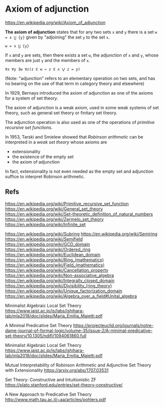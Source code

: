 # Axiom of adjunction

https://en.wikipedia.org/wiki/Axiom_of_adjunction

**The axiom of adjunction** states that for any two sets `x` and `y` there is a set `w = x ⋃ {y}` given by "adjoining" the set `y` to the set `x`.

`w = x ⋃ {y}`

If `x` and `y` are sets, then there exists a set `w`, the adjunction of `x` and `y`, whose members are just `y` and the members of `x`.

`∀x ∀y ∃w ∀z(z ∈ w ⇔ z ∈ x ⋁ z = y)`

(Note: "adjunction" refers to an elementary operation on two sets, and has no bearing on the use of that term in category theory and elsewhere)


In 1929, Bernays introduced the axiom of adjunction as one of the axioms for a system of set theory.

The axiom of adjunction is a weak axiom, used in some weak systems of set theory, such as general set theory or finitary set theory. 

The adjunction operation is also used as one of the operations of *primitive recursive set functions*.

In 1953, Tarski and Smielew showed that *Robinson arithmetic* can be interpreted in a *weak set theory* whose axioms are
- extensionality
- the existence of the empty set
- the axiom of adjunction

In fact, extensionality is not even needed as the empty set and adjunction suffice to interpret Robinson arithmetic.


## Refs

https://en.wikipedia.org/wiki/Primitive_recursive_set_function
https://en.wikipedia.org/wiki/General_set_theory
https://en.wikipedia.org/wiki/Set-theoretic_definition_of_natural_numbers
https://en.wikipedia.org/wiki/Zermelo_set_theory
https://en.wikipedia.org/wiki/Infinite_set


https://en.wikipedia.org/wiki/Subring
https://en.wikipedia.org/wiki/Semiring
https://en.wikipedia.org/wiki/Semifield
https://en.wikipedia.org/wiki/GCD_domain
https://en.wikipedia.org/wiki/Ordered_ring
https://en.wikipedia.org/wiki/Euclidean_domain
https://en.wikipedia.org/wiki/Ring_(mathematics)
https://en.wikipedia.org/wiki/Field_(mathematics)
https://en.wikipedia.org/wiki/Cancellation_property
https://en.wikipedia.org/wiki/Non-associative_algebra
https://en.wikipedia.org/wiki/Integrally_closed_domain
https://en.wikipedia.org/wiki/Divisibility_(ring_theory)
https://en.wikipedia.org/wiki/Unique_factorization_domain
https://en.wikipedia.org/wiki/Algebra_over_a_field#Unital_algebra

Minimalist Algebraic Local Set Theory
https://www.jaist.ac.jp/is/labs/ishihara-lab/mla2018/doc/slides/Maria_Emilia_Maietti.pdf

A Minimal Predicative Set Theory
https://projecteuclid.org/journals/notre-dame-journal-of-formal-logic/volume-35/issue-2/A-minimal-predicative-set-theory/10.1305/ndjfl/1094061860.full

Minimalist Algebraic Local Set Theory
https://www.jaist.ac.jp/is/labs/ishihara-lab/mla2018/doc/slides/Maria_Emilia_Maietti.pdf

Mutual Interpretability of Robinson Arithmetic and Adjunctive Set Theory with Extensionality
https://arxiv.org/abs/1707.03531

Set Theory: Constructive and Intuitionistic ZF
https://plato.stanford.edu/entries/set-theory-constructive/

A New Approach to Predicative Set Theory
http://www.math.tau.ac.il/~aa/articles/pohlers.pdf
